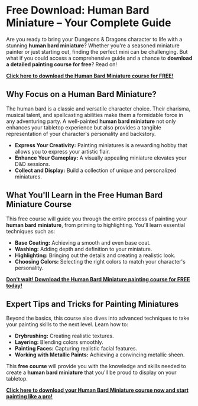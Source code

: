 # Free Download: Human Bard Miniature – Your Complete Guide

Are you ready to bring your Dungeons & Dragons character to life with a stunning **human bard miniature**? Whether you're a seasoned miniature painter or just starting out, finding the perfect mini can be challenging. But what if you could access a comprehensive guide and a chance to **download a detailed painting course for free**? Read on!

[**Click here to download the Human Bard Miniature course for FREE!**](https://udemywork.com/human-bard-miniature)

## Why Focus on a Human Bard Miniature?

The human bard is a classic and versatile character choice. Their charisma, musical talent, and spellcasting abilities make them a formidable force in any adventuring party. A well-painted **human bard miniature** not only enhances your tabletop experience but also provides a tangible representation of your character's personality and backstory.

*   **Express Your Creativity:** Painting miniatures is a rewarding hobby that allows you to express your artistic flair.
*   **Enhance Your Gameplay:** A visually appealing miniature elevates your D&D sessions.
*   **Collect and Display:** Build a collection of unique and personalized miniatures.

## What You'll Learn in the Free Human Bard Miniature Course

This free course will guide you through the entire process of painting your **human bard miniature**, from priming to highlighting. You'll learn essential techniques such as:

*   **Base Coating:** Achieving a smooth and even base coat.
*   **Washing:** Adding depth and definition to your miniature.
*   **Highlighting:** Bringing out the details and creating a realistic look.
*   **Choosing Colors:** Selecting the right colors to match your character's personality.

[**Don't wait! Download the Human Bard Miniature painting course for FREE today!**](https://udemywork.com/human-bard-miniature)

## Expert Tips and Tricks for Painting Miniatures

Beyond the basics, this course also dives into advanced techniques to take your painting skills to the next level. Learn how to:

*   **Drybrushing:** Creating realistic textures.
*   **Layering:** Blending colors smoothly.
*   **Painting Faces:** Capturing realistic facial features.
*   **Working with Metallic Paints:** Achieving a convincing metallic sheen.

This **free course** will provide you with the knowledge and skills needed to create a **human bard miniature** that you'll be proud to display on your tabletop.

**[Click here to download your Human Bard Miniature course now and start painting like a pro!](https://udemywork.com/human-bard-miniature)**
